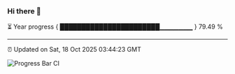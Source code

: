 ### Hi there 👋

⏳ Year progress { ███████████████████████▁▁▁▁▁▁▁ } 79.49 %

---

⏰ Updated on Sat, 18 Oct 2025 03:44:23 GMT

![Progress Bar CI](https://github.com/IshwaranRudhara/GIT-ACTION/workflows/Progress%20Bar%20CI/badge.svg)

